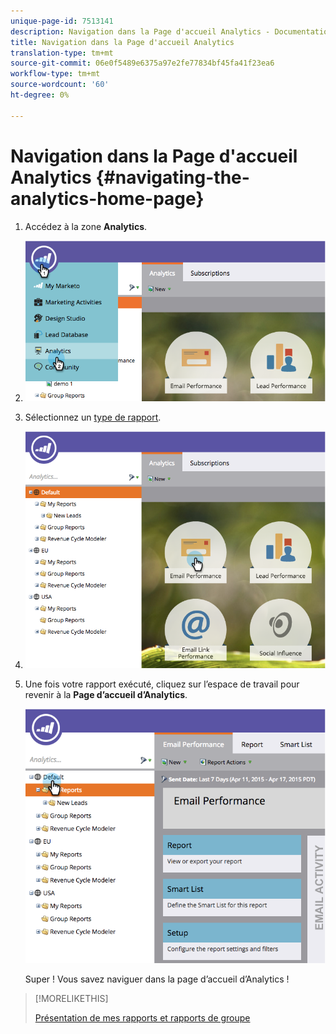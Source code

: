 ```yaml
---
unique-page-id: 7513141
description: Navigation dans la Page d'accueil Analytics - Documentation marketing - Documentation du produit
title: Navigation dans la Page d'accueil Analytics
translation-type: tm+mt
source-git-commit: 06e0f5489e6375a97e2fe77834bf45fa41f23ea6
workflow-type: tm+mt
source-wordcount: '60'
ht-degree: 0%

---
```



# Navigation dans la Page d&#39;accueil Analytics {#navigating-the-analytics-home-page}

1. Accédez à la zone **Analytics**.

1. ![](assets/image2015-4-27-8-3a38-3a10.png)

1. Sélectionnez un [type de rapport](/help/marketo/product-docs/reporting/basic-reporting/report-types/report-type-overview.md).

1. ![](assets/image2015-4-27-8-3a38-3a22.png)

1. Une fois votre rapport exécuté, cliquez sur l’espace de travail pour revenir à la **Page d’accueil d’Analytics**.

   ![](assets/image2015-4-27-8-3a38-3a34.png)

   Super ! Vous savez naviguer dans la page d’accueil d’Analytics !

>[!MORELIKETHIS]
>
>[Présentation de mes rapports et rapports de groupe](/help/marketo/product-docs/reporting/basic-reporting/creating-reports/understanding-my-reports-and-group-reports.md)
